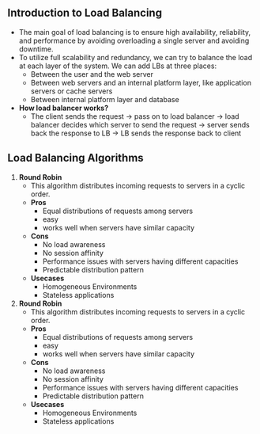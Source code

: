 ## **Introduction to Load Balancing**
*  The main goal of load balancing is to ensure high availability, reliability, and performance by avoiding overloading a single server and avoiding downtime.
*  To utilize full scalability and redundancy, we can try to balance the load at each layer of the system. We can add LBs at three places:
    * Between the user and the web server
    * Between web servers and an internal platform layer, like application servers or cache servers
    * Between internal platform layer and database
* **How load balancer works?**
    * The client sends the request -> pass on to load balancer -> load balancer decides which server to send the request -> server sends back the response to LB -> LB sends the response back to client
## **Load Balancing Algorithms**
1. **Round Robin**
   * This algorithm distributes incoming requests to servers in a cyclic order.
   * **Pros**
     * Equal distributions of requests among servers
     * easy
     * works well when servers have similar capacity
   * **Cons**
     * No load awareness
     * No session affinity
     * Performance issues with servers having different capacities
     * Predictable distribution pattern
   * **Usecases**
     * Homogeneous Environments
     * Stateless applications
2. **Round Robin**
   * This algorithm distributes incoming requests to servers in a cyclic order.
   * **Pros**
     * Equal distributions of requests among servers
     * easy
     * works well when servers have similar capacity
   * **Cons**
     * No load awareness
     * No session affinity
     * Performance issues with servers having different capacities
     * Predictable distribution pattern
   * **Usecases**
     * Homogeneous Environments
     * Stateless applications
